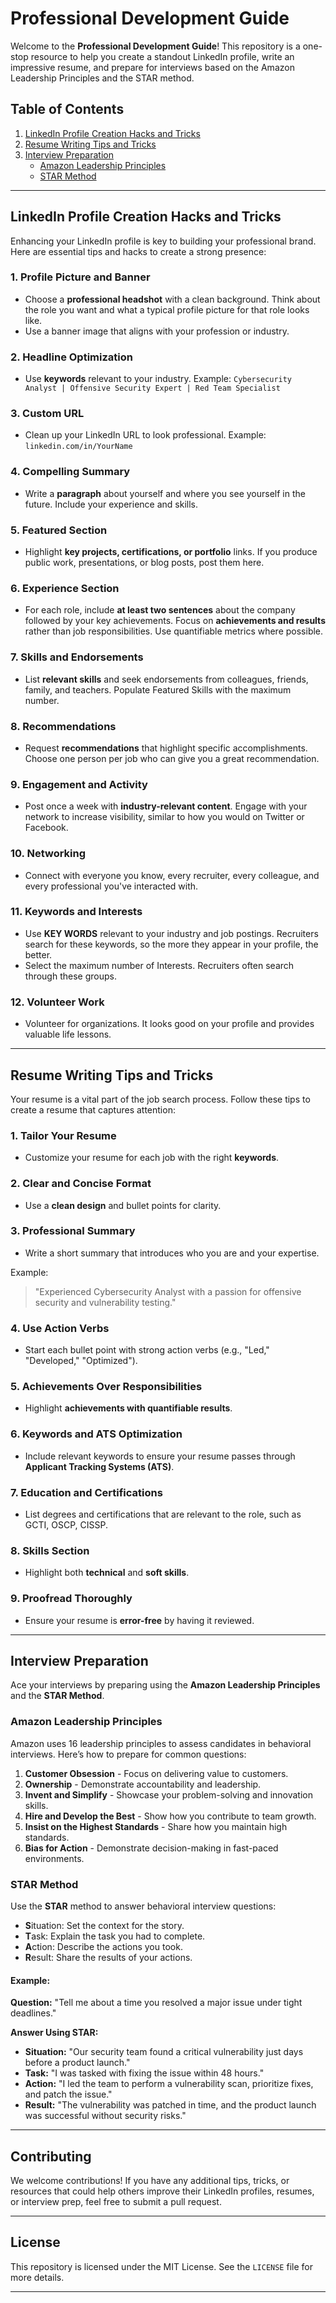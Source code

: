 # Professional Development Guide

Welcome to the **Professional Development Guide**! This repository is a one-stop resource to help you create a standout LinkedIn profile, write an impressive resume, and prepare for interviews based on the Amazon Leadership Principles and the STAR method.

## Table of Contents

1. [LinkedIn Profile Creation Hacks and Tricks](#linkedin-profile-creation-hacks-and-tricks)
2. [Resume Writing Tips and Tricks](#resume-writing-tips-and-tricks)
3. [Interview Preparation](#interview-preparation)
   - [Amazon Leadership Principles](#amazon-leadership-principles)
   - [STAR Method](#star-method)

---

## LinkedIn Profile Creation Hacks and Tricks

Enhancing your LinkedIn profile is key to building your professional brand. Here are essential tips and hacks to create a strong presence:

### 1. **Profile Picture and Banner**
   - Choose a **professional headshot** with a clean background. Think about the role you want and what a typical profile picture for that role looks like.
   - Use a banner image that aligns with your profession or industry.

### 2. **Headline Optimization**
   - Use **keywords** relevant to your industry. Example: `Cybersecurity Analyst | Offensive Security Expert | Red Team Specialist`

### 3. **Custom URL**
   - Clean up your LinkedIn URL to look professional. Example: `linkedin.com/in/YourName`

### 4. **Compelling Summary**
   - Write a **paragraph** about yourself and where you see yourself in the future. Include your experience and skills.

### 5. **Featured Section**
   - Highlight **key projects, certifications, or portfolio** links. If you produce public work, presentations, or blog posts, post them here.

### 6. **Experience Section**
   - For each role, include **at least two sentences** about the company followed by your key achievements. Focus on **achievements and results** rather than job responsibilities. Use quantifiable metrics where possible.

### 7. **Skills and Endorsements**
   - List **relevant skills** and seek endorsements from colleagues, friends, family, and teachers. Populate Featured Skills with the maximum number.

### 8. **Recommendations**
   - Request **recommendations** that highlight specific accomplishments. Choose one person per job who can give you a great recommendation.

### 9. **Engagement and Activity**
   - Post once a week with **industry-relevant content**. Engage with your network to increase visibility, similar to how you would on Twitter or Facebook.

### 10. **Networking**
   - Connect with everyone you know, every recruiter, every colleague, and every professional you've interacted with. 

### 11. **Keywords and Interests**
   - Use **KEY WORDS** relevant to your industry and job postings. Recruiters search for these keywords, so the more they appear in your profile, the better.
   - Select the maximum number of Interests. Recruiters often search through these groups.

### 12. **Volunteer Work**
   - Volunteer for organizations. It looks good on your profile and provides valuable life lessons.

---

## Resume Writing Tips and Tricks

Your resume is a vital part of the job search process. Follow these tips to create a resume that captures attention:

### 1. **Tailor Your Resume**
   - Customize your resume for each job with the right **keywords**.

### 2. **Clear and Concise Format**
   - Use a **clean design** and bullet points for clarity.

### 3. **Professional Summary**
   - Write a short summary that introduces who you are and your expertise.

   Example:
   > "Experienced Cybersecurity Analyst with a passion for offensive security and vulnerability testing."

### 4. **Use Action Verbs**
   - Start each bullet point with strong action verbs (e.g., "Led," "Developed," "Optimized").

### 5. **Achievements Over Responsibilities**
   - Highlight **achievements with quantifiable results**.

### 6. **Keywords and ATS Optimization**
   - Include relevant keywords to ensure your resume passes through **Applicant Tracking Systems (ATS)**.

### 7. **Education and Certifications**
   - List degrees and certifications that are relevant to the role, such as GCTI, OSCP, CISSP.

### 8. **Skills Section**
   - Highlight both **technical** and **soft skills**.

### 9. **Proofread Thoroughly**
   - Ensure your resume is **error-free** by having it reviewed.

---

## Interview Preparation

Ace your interviews by preparing using the **Amazon Leadership Principles** and the **STAR Method**.

### Amazon Leadership Principles

Amazon uses 16 leadership principles to assess candidates in behavioral interviews. Here’s how to prepare for common questions:

1. **Customer Obsession** - Focus on delivering value to customers.
2. **Ownership** - Demonstrate accountability and leadership.
3. **Invent and Simplify** - Showcase your problem-solving and innovation skills.
4. **Hire and Develop the Best** - Show how you contribute to team growth.
5. **Insist on the Highest Standards** - Share how you maintain high standards.
6. **Bias for Action** - Demonstrate decision-making in fast-paced environments.

### STAR Method

Use the **STAR** method to answer behavioral interview questions:

- **S**ituation: Set the context for the story.
- **T**ask: Explain the task you had to complete.
- **A**ction: Describe the actions you took.
- **R**esult: Share the results of your actions.

#### Example:

**Question:** "Tell me about a time you resolved a major issue under tight deadlines."

**Answer Using STAR:**
- **Situation:** "Our security team found a critical vulnerability just days before a product launch."
- **Task:** "I was tasked with fixing the issue within 48 hours."
- **Action:** "I led the team to perform a vulnerability scan, prioritize fixes, and patch the issue."
- **Result:** "The vulnerability was patched in time, and the product launch was successful without security risks."

---

## Contributing

We welcome contributions! If you have any additional tips, tricks, or resources that could help others improve their LinkedIn profiles, resumes, or interview prep, feel free to submit a pull request.

---

## License

This repository is licensed under the MIT License. See the `LICENSE` file for more details.

---
